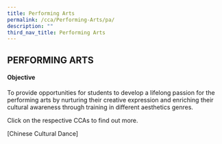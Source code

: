 ```yaml
---
title: Performing Arts
permalink: /cca/Performing-Arts/pa/
description: ""
third_nav_title: Performing Arts
---
```

## PERFORMING ARTS

#### Objective

To provide opportunities for students to develop a lifelong passion for the performing arts by nurturing their creative expression and enriching their cultural awareness through training in different aesthetics genres.

Click on the respective CCAs to find out more.

[Chinese Cultural Dance]